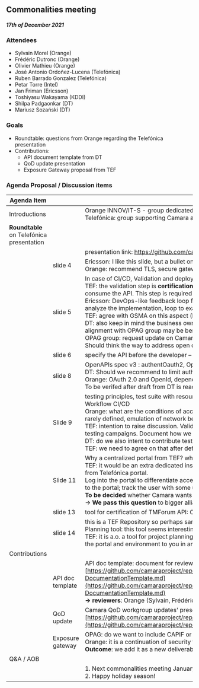 ## Commonalities meeting
#### _17th of December 2021_
### Attendees
-   Sylvain Morel (Orange)
-   Frédéric Dutronc (Orange)
-   Olivier Mathieu (Orange)
-   José Antonio Ordoñez-Lucena (Telefónica)
-   Ruben Barrado Gonzalez (Telefónica)
-   Petar Torre (Intel)
-   Jan Friman (Ericsson)
-   Toshiyasu Wakayama (KDDI)
-   Shilpa Padgaonkar (DT)
-   Mariusz Sozański (DT)

### Goals
-   Roundtable: questions from Orange regarding the Telefónica presentation
-   Contributions: 
	- API document template from DT
	- QoD update presentation
	- Exposure Gateway proposal from TEF

### Agenda Proposal / Discussion items


Agenda Item | |  Description
---- | ---- | ----
Introductions | | Orange INNOV/IT-S - group dedicated to API exposure <br/> Telefónica: group supporting Camara and GSMA content
**Roundtable** on Telefónica presentation | 
&nbsp; |&nbsp; | presentation link: https://github.com/camaraproject/rep_main/blob/main/WorkingGroups/Commonalities/Guidelines-API-Alliance-TEFinput.pdf 
&nbsp; | slide 4 | Ericsson: I like this slide, but a bullet on security when you expose API externally is needed <br/> Orange: recommend TLS, secure gateway
&nbsp; | slide 5 | In case of CI/CD, Validation and deployment should not be split? <br/>TEF: the validation step is **certification** that the API is prepared according to the contract specification and the external party can correctly consume the API. This step is required for passing to production. <br/> Ericsson: DevOps-like feedback loop from stage 5 (deployment) to 1; <br/> analyze the implementation, loop to examine and monitor the APIs. API business owner taken into account business aspects.<br/> TEF: agree with GSMA on this aspect (how to proceed with the loop) <br/> DT: also keep in mind the business owner aspect during validation <br/>alignment with OPAG group may be beneficial : need to coordinate between GSMA and Camara project. <br/> OPAG group: request update on Camara activities. how to address what should be done? send issues between OPAG and Camara . <br/>Should think the way to address open question between both.
&nbsp; | slide 6 | specify the API before the developer – then API swagger spec– OAS YAML – view via swagger UI (doc generation de code)
&nbsp; | slide 8 | OpenAPIs spec v3 : authentOauth2, OpenId : specify that it is mandatory ? to be checked.<br/>DT: Should we recommend to limit authorization mechanism to OpenID Connect? <br/> Orange: OAuth 2.0 and OpenId, depending of service compatibility support. Perhaps try to limit to the best authentication models. <br/>To be verifed after draft from DT is ready.
&nbsp;| Slide 9 | testing principles, test suite with resource creation and removed at the end, complete validation workflow; testing principles to be documented. Workflow CI/CD <br/>Orange: what are the conditions  of acceptation? Sandbox mode should be refined before an E2E integration test, automated tooling? Sandbox is rarely defined, emulation of network behavior also? <br/>TEF: intention to raise discussion. Validation in at least two telco - get the certificate that it is compliant with Camara. Introduce reproducible testing campaigns. Document how we see the testing phase, procedures and guidelines to keep consistency. <br/>DT: do we also intent to contribute testing scripts /postman? <br/>TEF: we need to agree on that after defining a doc draft
&nbsp;| Slide 11 | Why a centralized portal from TEF? why not a dedicated instance for the TGA project or OPAG? <br/>TEF: it would be an extra dedicated instance with Camara logo on TEF infrastructure. It is based on nodejs libraries. It would be fully separated from Telefónica portal. <br/> Log into the portal to differentiate access profiles between users? Could be defined with email, register, user/passwords for login: need a sign in to the portal; track the user with some user profile. <br/>**To be decided** whether Camara wants to provide it: <br/>→ **We pass this question** to bigger alliance round in January.
&nbsp; |slide 13 |  tool for certification of TMForum API:  Conformance test profile from TMF.  
&nbsp; |slide 14 | this is a TEF Repository so perhaps same specific view could be interesting for OPAG or TGA/Camara projects. <br/> Planning tool: this tool seems interesting, I would like to have a little more information on it. <br/>TEF: it is a.o. a tool for project planning with GANTT, to describe the status of the project to the affiliate for deployment phase. We can present the portal and environment to you in another call.
Contributions | | 
&nbsp; | API doc template | API doc template: document for review in Github:<br/> [https://github.com/camaraproject/rep_main/blob/main/WorkingGroups/Commonalities/documentation/Deliverables/API-DocumentationTemplate.md](https://github.com/camaraproject/rep_main/blob/main/WorkingGroups/Commonalities/documentation/Deliverables/API-DocumentationTemplate.md) <br/> **→ reviewers**: Orange (Sylvain, Frédéric), TEF (José, Ruben), Ericsson (Jan)
&nbsp; | QoD update | Camara QoD workgroup updates' presentation to OPAG this week:<br/>[https://github.com/camaraproject/rep_main/blob/main/APIs/QualityOnDemand/documentation/Presentations/Camara_WG_Updates_Dec21.pdf](https://github.com/camaraproject/rep_main/blob/main/APIs/QualityOnDemand/documentation/Presentations/Camara_WG_Updates_Dec21.pdf) 
&nbsp;|Exposure gateway|OPAG: do we want to include CAPIF or another exposure gateway? <br/>Orange: it is a continuation of security topic, important to be addressed. <br/>**Outcome**: we add it as a new deliverable.
Q&A / AOB|&nbsp;|
&nbsp;|&nbsp;|1.  Next commonalities meeting January 12, 2022.<br/>2.  Happy holiday season!
